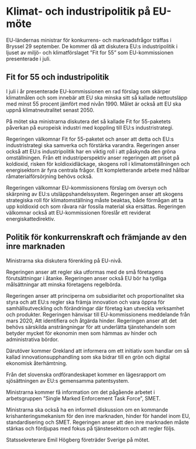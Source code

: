 # Klimat- och industripolitik på EU-möte

EU\-ländernas ministrar för konkurrens\- och marknadsfrågor träffas i Bryssel 29 september. De kommer då att diskutera EU:s industripolitik i ljuset av miljö\- och klimatförslaget ”Fit for 55” som EU\-kommissionen presenterade i juli.


## Fit for 55 och industripolitik

I juli i år presenterade EU\-kommissionen en rad förslag som skärper klimatmålen och som innebär att EU ska minska sitt så kallade nettoutsläpp med minst 55 procent jämfört med nivån 1990\. Målet är också att EU ska uppnå klimatneutralitet senast 2050\.

På mötet ska ministrarna diskutera det så kallade Fit for 55\-paketets påverkan på europeisk industri med koppling till EU:s industristrategi.

Regeringen välkomnar Fit for 55\-paketet och anser att detta och EU:s industristrategi ska samverka och förstärka varandra. Regeringen anser också att EU:s industripolitik har en viktig roll i att påskynda den gröna omställningen. Från ett industriperspektiv anser regeringen att priset på koldioxid, risken för koldioxidläckage, skogens roll i klimatomställningen och energisektorn är fyra centrala frågor. Ett kompletterande arbete med hållbar råmaterialförsörjning behövs också.

Regeringen välkomnar EU\-kommissionens förslag om översyn och skärpning av EU:s utsläppshandelssystem. Regeringen anser att skogens strategiska roll för klimatomställning måste beaktas, både förmågan att ta upp koldioxid och som råvara när fossila material ska ersättas. Regeringen välkomnar också att EU\-kommissionen föreslår ett reviderat energiskattedirektiv.

## Politik för konkurrenskraft och främjande av den inre marknaden

Ministrarna ska diskutera förenkling på EU\-nivå.

Regeringen anser att regler ska utformas med de små företagens förutsättningar i åtanke. Regeringen anser också EU bör ha tydliga målsättningar att minska företagens regelbörda.

Regeringen anser att principerna om subsidiaritet och proportionalitet ska styra och att EU:s regler ska främja innovation och vara öppna för samhällsutveckling och förändringar där företag kan utveckla verksamhet och produkter. Regeringen hänvisar till EU\-kommissionens meddelande från mars 2020, Att identifiera och åtgärda hinder. Regeringen anser att det behövs särskilda ansträngningar för att underlätta tjänstehandeln som betyder mycket för ekonomin men som hämmas av hinder och administrativa bördor.

Därutöver kommer Grekland att informera om ett initiativ som handlar om så kallad innovationsupphandling som ska bidrar till en grön och digital ekonomisk återhämtning.

Från det slovenska ordförandeskapet kommer en lägesrapport om sjösättningen av EU:s gemensamma patentsystem.

Ministrarna kommer få information om det pågående arbetet i arbetsgruppen ”Single Marked Enforcement Task Force”, SMET.

Ministrarna ska också ha en informell diskussion om en kommande krishanteringsmekanism för den inre marknaden, hinder för handel inom EU, standardisering och SMET. Regeringen anser att den inre marknaden måste stärkas och fördjupas med fokus på tjänstesektorn och att regler följs.

Statssekreterare Emil Högberg företräder Sverige på mötet.

